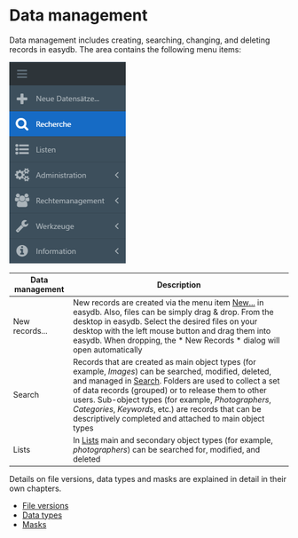 # Data management

Data management includes creating, searching, changing, and deleting records in easydb. The area contains the following menu items:

![Menu navigation](datamanagement.png)

| Data management | Description |
|--|--|
| New records... | New records are created via the menu item [New...](./new_objects/new_objects.html) in easydb. Also, files can be simply drag & drop. From the desktop in easydb. Select the desired files on your desktop with the left mouse button and drag them into easydb. When dropping, the * New Records * dialog will open automatically
| Search | Records that are created as main object types (for example, *Images*) can be searched, modified, deleted, and managed in [Search](./search/collections/collections.html). Folders are used to collect a set of data records (grouped) or to release them to other users. Sub-object types (for example, *Photographers*, *Categories*, *Keywords*, etc.) are records that can be descriptively completed and attached to main object types|
|Lists|In [Lists](./lists/lists.html) main and secondary object types (for example, *photographers*) can be searched for, modified, and deleted|

Details on file versions, data types and masks are explained in detail in their own chapters.

* [File versions](./search/assetversions/assetversions.html)
* [Data types](./features/datatypes/datatypes.html)
* [Masks](./features/masks/masks.html)